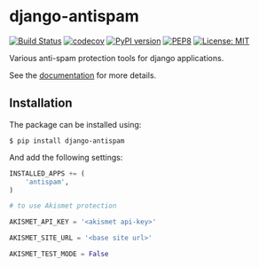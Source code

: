 # django-antispam

[![Build Status](https://travis-ci.org/mixkorshun/django-antispam.svg?branch=master)](https://travis-ci.org/mixkorshun/django-antispam)
[![codecov](https://codecov.io/gh/mixkorshun/django-antispam/branch/master/graph/badge.svg)](https://codecov.io/gh/mixkorshun/django-antispam)
[![PyPI version](https://badge.fury.io/py/django-antispam.svg)](https://badge.fury.io/py/django-antispam)
[![PEP8](https://img.shields.io/badge/code%20style-pep8-orange.svg)](https://www.python.org/dev/peps/pep-0008/)
[![License: MIT](https://img.shields.io/badge/License-MIT-yellow.svg)](https://opensource.org/licenses/MIT)

Various anti-spam protection tools for django applications.

See the [documentation](https://django-antispam.readthedocs.io/) for more details.

## Installation

The package can be installed using:
```commandline
$ pip install django-antispam
```

And add the following settings:
```python
INSTALLED_APPS += (
    'antispam',
)

# to use Akismet protection

AKISMET_API_KEY = '<akismet api-key>'

AKISMET_SITE_URL = '<base site url>'

AKISMET_TEST_MODE = False
```